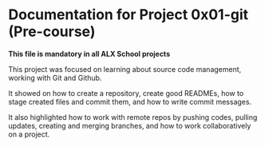 # Documentation for Project 0x01-git (Pre-course)

**This file is mandatory in all ALX School projects**

This project was focused on learning about source code management, working with Git and Github.

It showed on  how to create a repository, create good READMEs, how to stage created files and commit them, and how to write commit messages.

It also highlighted how to work with remote repos by pushing codes, pulling updates, creating and merging branches, and how to work collaboratively on a project.
